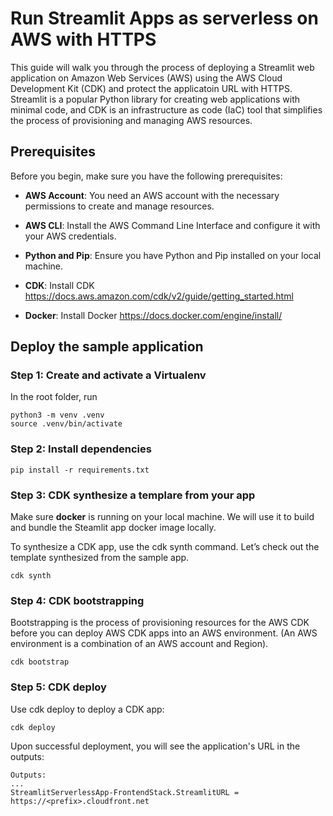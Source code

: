 # Run Streamlit Apps as serverless on AWS with HTTPS

This guide will walk you through the process of deploying a Streamlit web application on Amazon Web Services (AWS) using the AWS Cloud Development Kit (CDK) and protect the applicatoin URL with HTTPS. Streamlit is a popular Python library for creating web applications with minimal code, and CDK is an infrastructure as code (IaC) tool that simplifies the process of provisioning and managing AWS resources.

## Prerequisites

Before you begin, make sure you have the following prerequisites:

- **AWS Account**: You need an AWS account with the necessary permissions to create and manage resources.

- **AWS CLI**: Install the AWS Command Line Interface and configure it with your AWS credentials.

- **Python and Pip**: Ensure you have Python and Pip installed on your local machine.

- **CDK**: Install CDK https://docs.aws.amazon.com/cdk/v2/guide/getting_started.html 

- **Docker**: Install Docker https://docs.docker.com/engine/install/

## Deploy the sample application

### Step 1: Create and activate a Virtualenv

In the root folder, run
```
python3 -m venv .venv
source .venv/bin/activate
```

### Step 2: Install dependencies

```
pip install -r requirements.txt
```

### Step 3: CDK synthesize a templare from your app

Make sure **docker** is running on your local machine. We will use it to build and bundle the Steamlit app docker image locally.

To synthesize a CDK app, use the cdk synth command. Let’s check out the template synthesized from the sample app.

```
cdk synth
```

### Step 4: CDK bootstrapping
Bootstrapping is the process of provisioning resources for the AWS CDK before you can deploy AWS CDK apps into an AWS environment. (An AWS environment is a combination of an AWS account and Region).

```
cdk bootstrap
```

### Step 5: CDK deploy
Use cdk deploy to deploy a CDK app:
```
cdk deploy
```

Upon successful deployment, you will see the application's URL in the outputs:

```
Outputs:
...
StreamlitServerlessApp-FrontendStack.StreamlitURL = https://<prefix>.cloudfront.net
```
